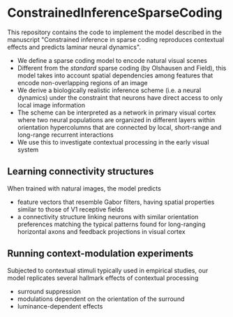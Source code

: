 # ConstrainedInferenceSparseCoding
This repository contains the code to implement the model described in the manuscript "Constrained inference in sparse coding reproduces contextual effects and predicts laminar neural dynamics".

- We define a sparse coding model to encode natural visual scenes
- Different from the _standard_ sparse coding (by Olshausen and Field), this model takes into account spatial dependencies among features that encode non-overlapping regions of an image
- We derive a biologically realistic inference scheme (i.e. a neural dynamics) under the constraint that neurons have direct access to only local image information
- The scheme can be interpreted as a network in primary visual cortex where two neural populations are organized in different layers within orientation hypercolumns that are connected by local, short-range and long-range recurrent interactions
- We use this to investigate contextual processing in the early visual system

## Learning connectivity structures 
When trained with natural images, the model predicts
- feature vectors that resemble Gabor filters, having spatial properties similar to those of V1 receptive fields
- a connectivity structure linking neurons with similar orientation preferences matching the typical patterns found for long-ranging horizontal axons and feedback projections in visual cortex 

## Running context-modulation experiments
Subjected to contextual stimuli typically used in empirical studies, our model replicates several hallmark effects of
contextual processing
- surround suppression
- modulations dependent on the orientation of the surround
- luminance-dependent effects
